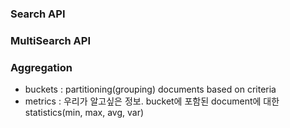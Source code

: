 ### Search API


### MultiSearch API


### Aggregation
- buckets : partitioning(grouping) documents based on criteria
- metrics : 우리가 알고싶은 정보. bucket에 포함된 document에 대한 statistics(min, max, avg, var)
